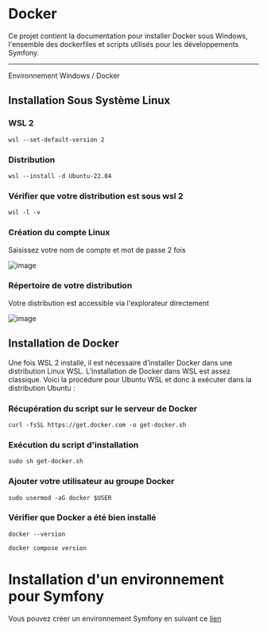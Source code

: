# Docker

Ce projet contient la documentation pour installer Docker sous Windows, l'ensemble des dockerfiles et scripts utilisés pour les développements Symfony.

---

Environnement Windows / Docker

## Installation Sous Système Linux

### WSL 2

```
wsl --set-default-version 2
```

### Distribution

```
wsl --install -d Ubuntu-22.04
```

### Vérifier que votre distribution est sous wsl 2

```
wsl -l -v
```

### Création du compte Linux

Saisissez votre nom de compte et mot de passe 2 fois

![image](https://github.com/NicoDevelopp/docker/assets/48688436/124bae85-9850-47c2-b096-c9c25eddf0a3)

### Répertoire de votre distribution

Votre distribution est accessible via l'explorateur directement

![image](https://github.com/NicoDevelopp/docker/assets/48688436/c255d033-38d8-4d24-b720-65fdc838cb1b)

## Installation de Docker

Une fois WSL 2 installé, il est nécessaire d’installer Docker dans une distribution Linux WSL. L’installation de Docker dans WSL est assez classique. Voici la procédure pour Ubuntu WSL et donc à exécuter dans la distribution Ubuntu :

### Récupération du script sur le serveur de Docker

```
curl -fsSL https://get.docker.com -o get-docker.sh
```

### Exécution du script d'installation

```
sudo sh get-docker.sh
```

### Ajouter votre utilisateur au groupe Docker

```
sudo usermod -aG docker $USER
```

### Vérifier que Docker a été bien installé

```
docker --version
```

```
docker compose version
```

# Installation d'un environnement pour Symfony

Vous pouvez créer un environnement Symfony en suivant ce [lien](./doc/installation.md)
